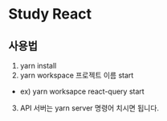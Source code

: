 # Study React

## 사용법
1. yarn install
2. yarn workspace 프로젝트 이름 start
- ex) yarn worksapce react-query start
3. API 서버는 yarn server 명령어 치시면 됩니다.